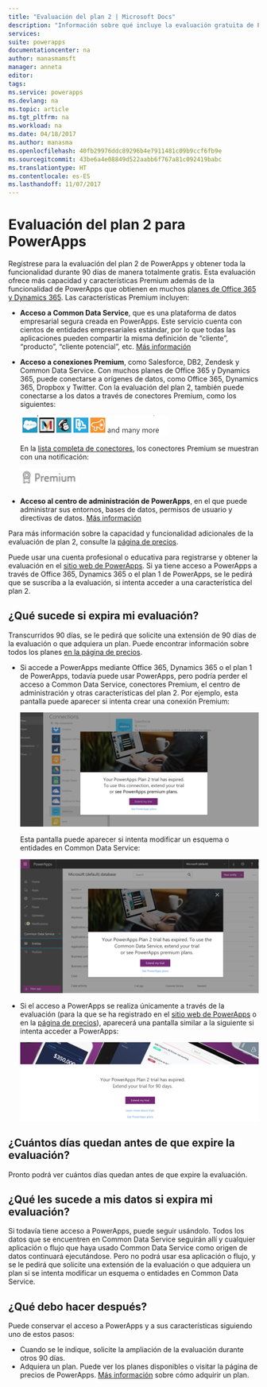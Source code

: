 ```yaml
---
title: "Evaluación del plan 2 | Microsoft Docs"
description: "Información sobre qué incluye la evaluación gratuita de PowerApps, cómo registrarse y qué ocurre cuando expira"
services: 
suite: powerapps
documentationcenter: na
author: manasmamsft
manager: anneta
editor: 
tags: 
ms.service: powerapps
ms.devlang: na
ms.topic: article
ms.tgt_pltfrm: na
ms.workload: na
ms.date: 04/18/2017
ms.author: manasma
ms.openlocfilehash: 40fb29976ddc89296b4e7911481c09b9ccf6fb9e
ms.sourcegitcommit: 43be6a4e08849d522aabb6f767a81c092419babc
ms.translationtype: HT
ms.contentlocale: es-ES
ms.lasthandoff: 11/07/2017
---
```

# <a name="plan-2-trial-for-powerapps"></a>Evaluación del plan 2 para PowerApps
Regístrese para la evaluación del plan 2 de PowerApps y obtener toda la funcionalidad durante 90 días de manera totalmente gratis. Esta evaluación ofrece más capacidad y características Premium además de la funcionalidad de PowerApps que obtienen en muchos [planes de Office 365 y Dynamics 365](pricing-billing-skus.md). Las características Premium incluyen:

* **Acceso a Common Data Service**, que es una plataforma de datos empresarial segura creada en PowerApps. Este servicio cuenta con cientos de entidades empresariales estándar, por lo que todas las aplicaciones pueden compartir la misma definición de “cliente”, “producto”, “cliente potencial”, etc. [Más información](data-platform-intro.md)
* **Acceso a conexiones Premium**, como Salesforce, DB2, Zendesk y Common Data Service. Con muchos planes de Office 365 y Dynamics 365, puede conectarse a orígenes de datos, como Office 365, Dynamics 365, Dropbox y Twitter. Con la evaluación del plan 2, también puede conectarse a los datos a través de conectores Premium, como los siguientes:
  
    ![](./media/trial-plan/premium-connectors.png)
  
    En la [lista completa de conectores](connections-list.md), los conectores Premium se muestran con una notificación:
  
    ![](./media/trial-plan/premium-badge.png)
* **Acceso al centro de administración de PowerApps**, en el que puede administrar sus entornos, bases de datos, permisos de usuario y directivas de datos.  [Más información](introduction-to-the-admin-center.md)

Para más información sobre la capacidad y funcionalidad adicionales de la evaluación de plan 2, consulte la [página de precios](https://powerapps.microsoft.com/pricing/).

Puede usar una cuenta profesional o educativa para registrarse y obtener la evaluación en el [sitio web de PowerApps](https://powerapps.microsoft.com/). Si ya tiene acceso a PowerApps a través de Office 365, Dynamics 365 o el plan 1 de PowerApps, se le pedirá que se suscriba a la evaluación, si intenta acceder a una característica del plan 2.

## <a name="what-happens-when-my-trial-expires"></a>¿Qué sucede si expira mi evaluación?
Transcurridos 90 días, se le pedirá que solicite una extensión de 90 días de la evaluación o que adquiera un plan. Puede encontrar información sobre todos los planes [en la página de precios](https://powerapps.microsoft.com/pricing/).

* Si accede a PowerApps mediante Office 365, Dynamics 365 o el plan 1 de PowerApps, todavía puede usar PowerApps, pero podría perder el acceso a Common Data Service, conectores Premium, el centro de administración y otras características del plan 2. Por ejemplo, esta pantalla puede aparecer si intenta crear una conexión Premium:
  
    ![](./media/trial-plan/premium-trial-expired.png)
  
    Esta pantalla puede aparecer si intenta modificar un esquema o entidades en Common Data Service:
  
    ![](./media/trial-plan/cds.png)
* Si el acceso a PowerApps se realiza únicamente a través de la evaluación (para la que se ha registrado en el [sitio web de PowerApps](http://powerapps.microsoft.com/) o en la [página de precios](http://powerapps.microsoft.com/pricing)), aparecerá una pantalla similar a la siguiente si intenta acceder a PowerApps:
  
    ![](./media/trial-plan/extend-screen.png)

## <a name="how-many-days-are-left-before-my-trial-expires"></a>¿Cuántos días quedan antes de que expire la evaluación?
Pronto podrá ver cuántos días quedan antes de que expire la evaluación.

## <a name="what-happens-to-my-data-when-my-trial-expires"></a>¿Qué les sucede a mis datos si expira mi evaluación?
Si todavía tiene acceso a PowerApps, puede seguir usándolo. Todos los datos que se encuentren en Common Data Service seguirán allí y cualquier aplicación o flujo que haya usado Common Data Service como origen de datos continuará ejecutándose. Pero no podrá usar esa aplicación o flujo, y se le pedirá que solicite una extensión de la evaluación o que adquiera un plan si se intenta modificar un esquema o entidades en Common Data Service.

## <a name="what-should-i-do-next"></a>¿Qué debo hacer después?
Puede conservar el acceso a PowerApps y a sus características siguiendo uno de estos pasos:

* Cuando se le indique, solicite la ampliación de la evaluación durante otros 90 días.
* Adquiera un plan. Puede ver los planes disponibles o visitar la página de precios de PowerApps. [Más información](signup-for-powerapps-admin.md) sobre cómo adquirir un plan.

